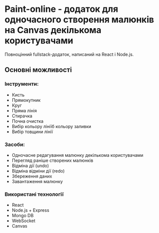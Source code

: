 # Paint-online - додаток для одночасного створення малюнків на Canvas декількома користувачами

Повноцінний fullstack-додаток, написаний на React і Node.js.

## Основні можливості

### Інструменти:
* Кисть
* Прямокутник
* Круг
* Пряма лінія
* Стирачка
* Почна очистка
* Вибір кольору лініїб кольору заливки
* Вибір товщини лінії

### Засоби:
* Одночасне редагування малюнку декількома користувачами
* Перегляд раніше створених малюнків
* Відміна дії (undo)
* Відміна відміни дії (redo)
* Збереження даних
* Завантаження малюнку

### Використані технології
* React
* Node.js + Express
* Mongo DB
* WebSocket
* Canvas

